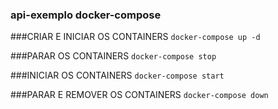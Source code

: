 ### api-exemplo docker-compose

###CRIAR E INICIAR OS CONTAINERS
`docker-compose up -d`

###PARAR OS CONTAINERS
`docker-compose stop`

###INICIAR OS CONTAINERS
`docker-compose start`

###PARAR E REMOVER OS CONTAINERS
`docker-compose down`
